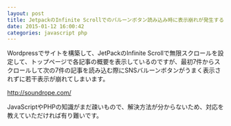 ```yaml
---
layout: post
title: JetpackのInfinite Scrollでのバルーンボタン読み込み時に表示崩れが発生する
date: 2015-01-12 16:00:42
categories: javascript php
---
```

<!-- {% raw %} -->
<p>Wordpressでサイトを構築して、JetPackのInfinite Scrollで無限スクロールを設定して、トップページで各記事の概要を表示しているのですが、最初7件からスクロールして次の7件の記事を読み込む際にSNSバルーンボタンがうまく表示されずに若干表示が崩れてしまいます。</p>

<p><a href="http://soundrope.com/" rel="nofollow">http://soundrope.com/</a></p>

<p>JavaScriptやPHPの知識がまだ疎いもので、解決方法が分からないため、対応を教えていただければ有り難いです。</p>
<!-- {% endraw %} -->
